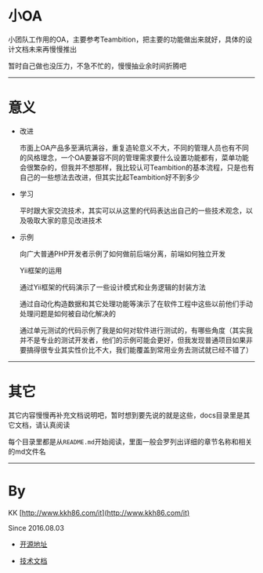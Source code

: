 # 小OA

小团队工作用的OA，主要参考Teambition，把主要的功能做出来就好，具体的设计文档未来再慢慢推出

暂时自己做也没压力，不急不忙的，慢慢抽业余时间折腾吧

---

# 意义

- 改进

	市面上OA产品多至满坑满谷，重复造轮意义不大，不同的管理人员也有不同的风格理念，一个OA要兼容不同的管理需求要什么设置功能都有，菜单功能会很繁杂的，但我并不想那样，我比较认可Teambition的基本流程，只是也有自己的一些想法去改进，但其实比起Teambition好不到多少
	
- 学习

	平时跟大家交流技术，其实可以从这里的代码表达出自己的一些技术观念，以及吸取大家的意见改进技术
	
- 示例

	向广大普通PHP开发者示例了如何做前后端分离，前端如何独立开发
	
	Yii框架的运用
	
	通过Yii框架的代码演示了一些设计模式和业务逻辑的封装方法
	
	通过自动化构造数据和其它处理功能等演示了在软件工程中这些以前他们手动处理问题是如何被自动化解决的
	
	通过单元测试的代码示例了我是如何对软件进行测试的，有哪些角度（其实我并不是专业的测试开发者，他们的示例可能会更好，但我发现普通项目如果非要搞得很专业其实性价比不大，我们能覆盖到常用业务去测试就已经不错了）
	
---

# 其它

其它内容慢慢再补充文档说明吧，暂时想到要先说的就是这些，docs目录里是其它文档，请认真阅读

每个目录里都是从`README.md`开始阅读，里面一般会罗列出详细的章节名称和相关的md文件名

---

# By

KK [http://www.kkh86.com/it](http://www.kkh86.com/it)

Since 2016.08.03

- [开源地址](https://github.com/kk8686/xoa)

- [技术文档](https://github.com/kk8686/xoa-dev-doc)